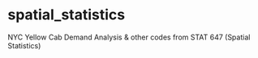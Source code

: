 # spatial_statistics
NYC Yellow Cab Demand Analysis &amp; other codes from STAT 647 (Spatial Statistics)
